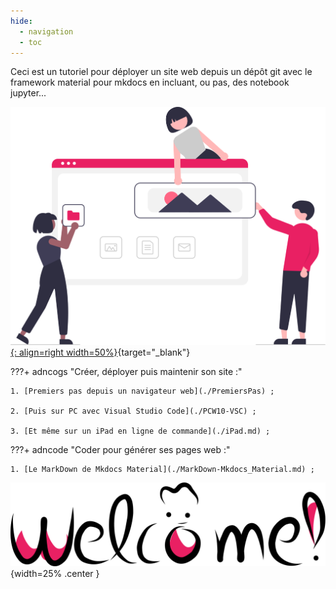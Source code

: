 ```yaml
---
hide:
  - navigation
  - toc
---
```

Ceci est un tutoriel pour déployer un site web depuis un dépôt git
 avec le framework material pour mkdocs en incluant, ou pas, des notebook jupyter...

[![building_websites](/images/undraw_building_websites_i78t.svg){: align=right width=50%}](https://undraw.co/illustrations "Illustration par unDraw"){target="_blank"}


???+ adncogs "Créer, déployer puis maintenir son site :"

    1. [Premiers pas depuis un navigateur web](./PremiersPas) ;

    2. [Puis sur PC avec Visual Studio Code](./PCW10-VSC) ;

    3. [Et même sur un iPad en ligne de commande](./iPad.md) ;


???+ adncode "Coder pour générer ses pages web  :"

    1. [Le MarkDown de Mkdocs Material](./MarkDown-Mkdocs_Material.md) ;
![Bienvenue](/images/undraw_handcrafts_welcome.svg "Degemer Mat !"){width=25% .center }








